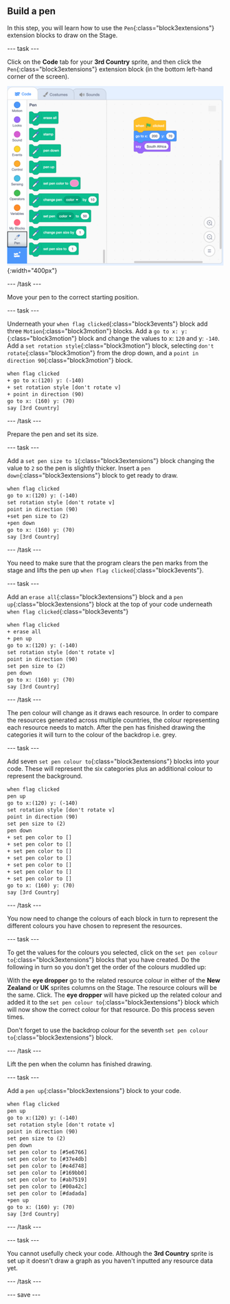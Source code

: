 ## Build a pen

In this step, you will learn how to use the `Pen`{:class="block3extensions"} extension blocks to draw on the Stage.

--- task ---

Click on the **Code** tab for your **3rd Country** sprite, and then click the `Pen`{:class="block3extensions"} extension block (in the bottom left-hand corner of the screen).

![png of pen extension block](images/pen-extension.png){:width="400px"}

--- /task ---

Move your pen to the correct starting position.

--- task ---

Underneath your `when flag clicked`{:class="block3events"} block add three `Motion`{:class="block3motion"} blocks. Add a `go to x: y:`{:class="block3motion"} block and change the values to x: `120` and y: `-140`. Add a `set rotation style`{:class="block3motion"} block, selecting `don't rotate`{:class="block3motion"} from the drop down, and a `point in direction 90`{:class="block3motion"} block.

```blocks3
when flag clicked
+ go to x:(120) y: (-140)
+ set rotation style [don't rotate v]
+ point in direction (90)
go to x: (160) y: (70)
say [3rd Country]
```

--- /task ---

Prepare the pen and set its size.

--- task ---

Add a `set pen size to 1`{:class="block3extensions"} block changing the value to `2` so the pen is slightly thicker. Insert a `pen down`{:class="block3extensions"} block to get ready to draw.

```blocks3
when flag clicked
go to x:(120) y: (-140)
set rotation style [don't rotate v]
point in direction (90)
+set pen size to (2)
+pen down
go to x: (160) y: (70)
say [3rd Country]
```

--- /task ---

You need to make sure that the program clears the pen marks from the stage and lifts the pen up `when flag clicked`{:class="block3events"}.

--- task ---

Add an `erase all`{:class="block3extensions"} block and a `pen up`{:class="block3extensions"} block at the top of your code underneath `when flag clicked`{:class="block3events"}

```blocks3
when flag clicked
+ erase all
+ pen up
go to x:(120) y: (-140)
set rotation style [don't rotate v]
point in direction (90)
set pen size to (2)
pen down
go to x: (160) y: (70)
say [3rd Country]
```

--- /task ---

The pen colour will change as it draws each resource. In order to compare the resources generated across multiple countries, the colour representing each resource needs to match. After the pen has finished drawing the categories it will turn to the colour of the backdrop i.e. grey.

--- task ---

Add seven `set pen colour to`{:class="block3extensions"} blocks into your code. These will represent the six categories plus an additional colour to represent the background.

```blocks3
when flag clicked
pen up
go to x:(120) y: (-140)
set rotation style [don't rotate v]
point in direction (90)
set pen size to (2)
pen down
+ set pen color to []
+ set pen color to []
+ set pen color to []
+ set pen color to []
+ set pen color to []
+ set pen color to []
+ set pen color to []
go to x: (160) y: (70)
say [3rd Country]
```

--- /task ---

You now need to change the colours of each block in turn to represent the different colours you have chosen to represent the resources. 

--- task ---

To get the values for the colours you selected, click on the `set pen colour to`{:class="block3extensions"} blocks that you have created. Do the following in turn so you don't get the order of the colours muddled up:

With the **eye dropper** go to the related resource colour in either of the **New Zealand** or **UK** sprites columns on the Stage. The resource colours will be the same. Click. The **eye dropper** will have picked up the related colour and added it to  the `set pen colour to`{:class="block3extensions"} block which will now show the correct colour for that resource. Do this process seven times.

Don't forget to use the backdrop colour for the seventh `set pen colour to`{:class="block3extensions"} block.

--- /task ---

Lift the pen when the column has finished drawing.

--- task ---

Add a `pen up`{:class="block3extensions"} block to your code.

```blocks3
when flag clicked
pen up
go to x:(120) y: (-140)
set rotation style [don't rotate v]
point in direction (90)
set pen size to (2)
pen down
set pen color to [#5e6766]
set pen color to [#37e4db]
set pen color to [#e4d748]
set pen color to [#169bb0]
set pen color to [#ab7519]
set pen color to [#00a42c]
set pen color to [#dadada]
+pen up
go to x: (160) y: (70)
say [3rd Country]
```

--- /task ---

--- task ---

You cannot usefully check your code. Although the **3rd Country** sprite is set up it doesn't draw a graph as you haven't inputted any resource data yet.

--- /task ---

--- save ---
